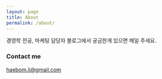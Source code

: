 ```yaml
---
layout: page
title: About
permalink: /about/
---
```


경영학 전공, 마케팅 담당자
블로그에서 궁금한게 있으면 메일 주세요.

### Contact me

[haebom.li@gmail.com](mailto:haebom.li@gmail.com)
